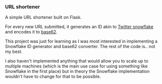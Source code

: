 ### URL shortener

A simple URL shortener built on Flask.

For every new URL submitted, it generates an ID akin to [Twitter snowflake](https://blog.twitter.com/engineering/en_us/a/2010/announcing-snowflake) and encodes it to [base62](https://en.wikipedia.org/wiki/Base62).

This project was just for learning as I was most interested in implementing a Snowflake ID generator and base62 converter. The rest of the code is.. not my best.

I also haven't implemented anything that would allow you to scale up to multiple machines (which is the main use case for using something like Snowflake in the first place) but in theory the Snowflake implementation wouldn't have to change for that to be possible.
